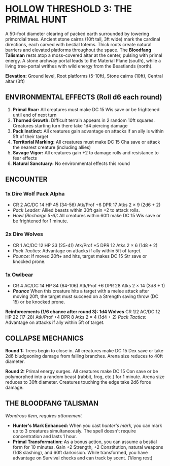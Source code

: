 # HOLLOW THRESHOLD 3: THE PRIMAL HUNT

A 50-foot diameter clearing of packed earth surrounded by towering primordial trees. Ancient stone cairns (10ft tall, 3ft wide) mark the cardinal directions, each carved with bestial totems. Thick roots create natural barriers and elevated platforms throughout the space. The **Bloodfang Talisman** rests atop a moss-covered altar at the center, pulsing with primal energy. A stone archway portal leads to the Material Plane (south), while a living tree-portal writhes with wild energy from the Beastlands (north).

**Elevation:** Ground level, Root platforms (5-10ft), Stone cairns (10ft), Central altar (3ft)

## ENVIRONMENTAL EFFECTS (Roll d6 each round)
1. **Primal Roar:** All creatures must make DC 15 Wis save or be frightened until end of next turn
2. **Thorned Growth:** Difficult terrain appears in 2 random 10ft squares. Creatures starting turn there take 1d4 piercing damage
3. **Pack Instinct:** All creatures gain advantage on attacks if an ally is within 5ft of their target
4. **Territorial Marking:** All creatures must make DC 15 Cha save or attack the nearest creature (including allies)
5. **Savage Vigor:** All creatures gain +2 to damage rolls and resistance to fear effects
6. **Natural Sanctuary:** No environmental effects this round

## ENCOUNTER
### **1x Dire Wolf Pack Alpha**
- CR 2 AC/DC 14 HP 45 (34-56) Atk/Prof +6 DPR 17 Atks 2 × 9 (2d6 + 2)
- *Pack Leader:* Allied beasts within 30ft gain +2 to attack rolls. 
- *Howl (Recharge 5-6):* All creatures within 60ft make DC 15 Wis save or be frightened for 1 minute.

### **2x Dire Wolves**
- CR 1 AC/DC 12 HP 33 (25-41) Atk/Prof +5 DPR 12 Atks 2 × 6 (1d8 + 2)
- *Pack Tactics:* Advantage on attacks if ally within 5ft of target. 
- *Pounce:* If moved 20ft+ and hits, target makes DC 15 Str save or knocked prone.

### **1x Owlbear**
- CR 4 AC/DC 14 HP 84 (64-106) Atk/Prof +6 DPR 28 Atks 2 × 14 (3d8 + 1)
- **_Pounce_** When this creature hits a target with a melee attack after moving 20ft, the target must succeed on a Strength saving throw (DC 15) or be knocked prone.

**Reinforcements (1/6 chance after round 3):** **1d4 Wolves**
CR 1/2 AC/DC 12 HP 22 (17-28) Atk/Prof +4 DPR 8 Atks 2 × 4 (1d4 + 2)
*Pack Tactics:* Advantage on attacks if ally within 5ft of target.

## COLLAPSE MECHANICS
**Round 1:** Trees begin to close in. All creatures make DC 15 Dex save or take 2d6 bludgeoning damage from falling branches. Arena size reduces to 40ft diameter.

**Round 2:** Primal energy surges. All creatures make DC 15 Con save or be polymorphed into a random beast (rabbit, frog, etc.) for 1 minute. Arena size reduces to 30ft diameter. Creatures touching the edge take 2d6 force damage.

## THE BLOODFANG TALISMAN
*Wondrous item, requires attunement*
- **Hunter's Mark Enhanced:** When you cast *hunter's mark*, you can mark up to 3 creatures simultaneously. The spell doesn't require concentration and lasts 1 hour.
- **Primal Transformation:** As a bonus action, you can assume a bestial form for 10 minutes. Gain +2 Strength, +2 Constitution, natural weapons (1d8 slashing), and 60ft darkvision. While transformed, you have advantage on Survival checks and can track by scent. (1/long rest)